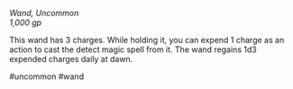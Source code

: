 *Wand, Uncommon*  
*1,000 gp*

This wand has 3 charges. While holding it, you can expend 1 charge as an action to cast the detect magic spell from it. The wand regains 1d3 expended charges daily at dawn.

#uncommon #wand

